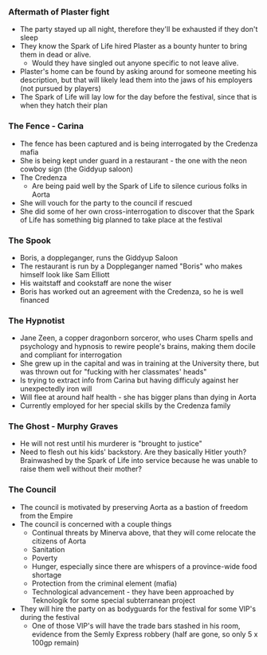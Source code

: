 ### Aftermath of Plaster fight
* The party stayed up all night, therefore they'll be exhausted if they don't sleep
* They know the Spark of Life hired Plaster as a bounty hunter to bring them in dead or alive.
    * Would they have singled out anyone specific to not leave alive.
* Plaster's home can be found by asking around for someone meeting his description, but that will likely lead them into the jaws of his employers (not pursued by players)
* The Spark of Life will lay low for the day before the festival, since that is when they hatch their plan

### The Fence - Carina
* The fence has been captured and is being interrogated by the Credenza mafia
* She is being kept under guard in a restaurant - the one with the neon cowboy sign (the Giddyup saloon)
* The Credenza
    * Are being paid well by the Spark of Life to silence curious folks in Aorta
* She will vouch for the party to the council if rescued
* She did some of her own cross-interrogation to discover that the Spark of Life has something big planned to take place at the festival

### The Spook
* Boris, a doppleganger, runs the Giddyup Saloon
* The restaurant is run by a Doppleganger named "Boris" who makes himself look like Sam Elliott 
* His waitstaff and cookstaff are none the wiser
* Boris has worked out an agreement with the Credenza, so he is well financed

### The Hypnotist
* Jane Zeen, a copper dragonborn sorceror, who uses Charm spells and psychology and hypnosis to rewire people's brains, making them docile and compliant for interrogation
* She grew up in the capital and was in training at the University there, but was thrown out for "fucking with her classmates' heads"
* Is trying to extract info from Carina but having difficuly against her unexpectedly iron will
* Will flee at around half health - she has bigger plans than dying in Aorta
* Currently employed for her special skills by the Credenza family

### The Ghost - Murphy Graves
* He will not rest until his murderer is "brought to justice"
* Need to flesh out his kids' backstory.  Are they basically Hitler youth? Brainwashed by the Spark of Life into service because he was unable to raise them well without their mother?

### The Council
* The council is motivated by preserving Aorta as a bastion of freedom from the Empire
* The council is concerned with a couple things
    * Continual threats by Minerva above, that they will come relocate the citizens of Aorta
    * Sanitation
    * Poverty
    * Hunger, especially since there are whispers of a province-wide food shortage
    * Protection from the criminal element (mafia)
    * Technological advancement - they have been approached by Teknologik for some special subterranean project
* They will hire the party on as bodyguards for the festival for some VIP's during the festival
    * One of those VIP's will have the trade bars stashed in his room, evidence from the Semly Express robbery (half are gone, so only 5 x 100gp remain)
